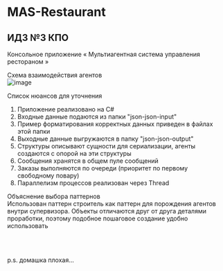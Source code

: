 # MAS-Restaurant
## ИДЗ №3 КПО

Консольное приложение « Мультиагентная система управления рестораном »

Схема взаимодействия агентов <br>
![image](https://user-images.githubusercontent.com/114473740/227817663-c33a0d57-fd2d-4ba0-94cc-464eaa4b6320.png)

Список нюансов для уточнения <br>
1. Приложение реализовано на С#
2. Входные данные подаются из папки "json-json-input"
3. Пример форматирования корректных данных приведен в файлах этой папки
4. Выходные данные выгружаются в папку "json-json-output"
5. Структуры описывают сущности для сериализации, агенты создаются с опорой на эти структуры
6. Сообщения хранятся в общем пуле сообщений
7. Заказы выполняются по очереди (приоритет по первому свободному повару)
8. Параллелизм процессов реализован через Thread

Объяснение выбора паттернов <br>
Использован паттерн строитель как паттерн для порождения агентов внутри супервизора. Объекты отличаются друг от друга деталями проработки, поэтому подобное пошаговое создание удобно использовать

<br><br>

p.s. домашка плохая...
